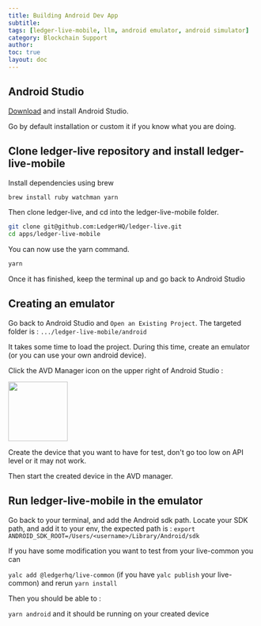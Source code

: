 ```yaml
---
title: Building Android Dev App
subtitle:
tags: [ledger-live-mobile, llm, android emulator, android simulator]
category: Blockchain Support
author:
toc: true
layout: doc
---
```


<!-- 2021-04-07 written by Henri Ly -->


## Android Studio

[Download](https://developer.android.com/studio) and install Android Studio.

Go by default installation or custom it if you know what you are doing.

## Clone ledger-live repository and install ledger-live-mobile

Install dependencies using brew

```sh
brew install ruby watchman yarn
```

Then clone ledger-live, and cd into the ledger-live-mobile folder.

```sh
git clone git@github.com:LedgerHQ/ledger-live.git
cd apps/ledger-live-mobile
```

You can now use the yarn command.

```sh
yarn
```

Once it has finished, keep the terminal up and go back to Android Studio

## Creating an emulator

Go back to Android Studio and `Open an Existing Project`. The targeted folder is : `.../ledger-live-mobile/android`

It takes some time to load the project. During this time, create an emulator (or you can use your own android device).

Click the AVD Manager icon on the upper right of Android Studio :
<!-- ------------- Image ------------- -->
<div class="uk-text-center">
    <a href="../images/avd_manager_icon.png" style="border-bottom:none;">
		<img width="120" src="../images/avd_manager_icon.png" >
	</a>
</div>
<!-- --------------------------------- -->

Create the device that you want to have for test, don't go too low on API level or it may not work.

Then start the created device in the AVD manager.



## Run ledger-live-mobile in the emulator

Go back to your terminal, and add the Android sdk path.
Locate your SDK path, and add it to your env, the expected path is :
`export ANDROID_SDK_ROOT=/Users/<username>/Library/Android/sdk`

If you have some modification you want to test from your live-common you can

`yalc add @ledgerhq/live-common` (if you have `yalc publish` your live-common)
and rerun
`yarn install`

Then you should be able to :

`yarn android` and it should be running on your created device

